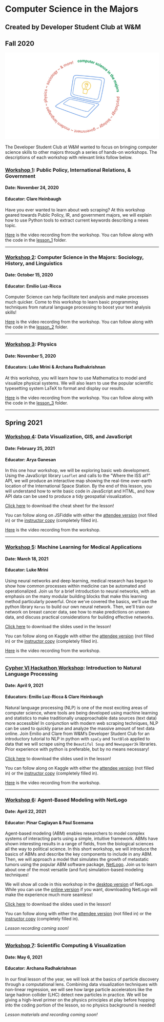 # Computer Science in the Majors
## Created by Developer Student Club at W&M
## Fall 2020

![Computer science in the majors logo](Slide1.png)

The Developer Student Club at W&M wanted to focus on bringing computer science skills to other majors through a series of hands-on workshops. The descriptions of each workshop with relevant links follow below. 

### [Workshop 1](https://dsc.community.dev/events/details/developer-student-clubs-william-mary-presents-computer-science-in-the-majors-public-policy-international-relations-and-government/): Public Policy, International Relations, & Government
#### Date: November 24, 2020
#### Educator: Clare Heinbaugh
Have you ever wanted to learn about web scraping? At this workshop geared towards Public Policy, IR, and government majors, we will explain how to use Python tools to extract current keywords describing a news topic.

[Here](https://youtu.be/0747M5iBZR8) is the video recording from the workshop.
You can follow along with the code in the [lesson_1](https://github.com/developerstudentclubwm/cs_majors/tree/main/lesson_1) folder. 

----

### [Workshop 2](https://dsc.community.dev/events/details/developer-student-clubs-william-mary-presents-computer-science-in-the-majors-sociology-history-and-linguistics/): Computer Science in the Majors: Sociology, History, and Linguistics
#### Date: October 15, 2020
#### Educator: Emilio Luz-Ricca
Computer Science can help facilitate text analysis and make processes much quicker. Come to this workshop to learn basic programming techniques from natural language processing to boost your text analysis skills!

[Here](https://youtu.be/61b7A2tmnB4) is the video recording from the workshop.
You can follow along with the code in the [lesson_2](https://github.com/developerstudentclubwm/cs_majors/tree/main/lesson_2) folder. 

----

### [Workshop 3](https://dsc.community.dev/events/details/developer-student-clubs-william-mary-presents-computer-science-in-the-majors-physics/): Physics
#### Date: November 5, 2020
#### Educators: Luke Mrini & Archana Radhakrishnan
At this workshop, you will learn how to use Mathematica to model and visualize physical systems. We will also learn to use the popular scientific typesetting system LaTeX to format and display our results. 

[Here](https://youtu.be/677c-E-drZ8) is the video recording from the workshop.
You can follow along with the code in the [lesson_3](https://github.com/developerstudentclubwm/cs_majors/tree/main/lesson_3) folder. 

----

## Spring 2021

### [Workshop 4](https://dsc.community.dev/events/details/developer-student-clubs-william-mary-presents-data-visualization-gis-and-javascript/): Data Visualization, GIS, and JavaScript
#### Date: February 25, 2021
#### Educator: Arya Ganesan
In this one hour workshop, we will be exploring basic web development. Using the JavaScript library `Leaflet` and calls to the "Where the ISS at?" API, we will produce an interactive map showing the real-time over-earth location of the International Space Station. By the end of this lesson, you will understand how to write basic code in JavaScript and HTML, and how API data can be used to produce a tidy geospatial visualization.

[Click here](lesson_4/cheat_sheet.pdf) to download the cheat sheet for the lesson!

You can follow along on JSFiddle with either the [attendee version](https://jsfiddle.net/aganesan_/h4oysrkc/) (not filled in) or the [instructor copy](https://jsfiddle.net/aganesan_/2w6qtfyd/) (completely filled in).

[Here](https://www.youtube.com/watch?v=KaG9Injr9ps) is the video recording from the workshop.

----

### [Workshop 5](https://dsc.community.dev/events/details/developer-student-clubs-william-mary-presents-machine-learning-for-medical-applications/): Machine Learning for Medical Applications
#### Date: March 18, 2021
#### Educator: Luke Mrini
Using neural networks and deep learning, medical research has begun to show how common processes within medicine can be automated and operationalized. Join us for a brief introduction to neural networks, with an emphasis on the many modular building blocks that make this learning method particularly powerful. Once we've covered the basics, we'll use the python library `Keras` to build our own neural network. Then, we'll train our network on breast cancer data, see how to make predictions on unseen data, and discuss practical considerations for building effective networks.

[Click here](lesson_5/machine_learning_presentation.pdf) to download the slides used in the lesson!

You can follow along on Kaggle with either the [attendee version](https://www.kaggle.com/clareheinbaugh/project-5-medicine-ml-student) (not filled in) or the [instructor copy](https://www.kaggle.com/clareheinbaugh/project-5-medicine-ml-instructor) (completely filled in).

[Here](https://www.youtube.com/watch?v=A9g5zrgC1pQ) is the video recording from the workshop.

----

### [Cypher VI Hackathon Workshop](http://cypher.cs.wm.edu/): Introduction to Natural Language Processing
#### Date: April 9, 2021
#### Educators: Emilio Luz-Ricca & Clare Heinbaugh
Natural language processing (NLP) is one of the most exciting areas of computer science, where tools are being developed using machine learning and statistics to make traditionally unapproachable data sources (text data) more accessible! In conjunction with modern web scraping techniques, NLP can be used to quickly parse and analyze the massive amount of text data online. Join Emilio and Clare from W&M’s Developer Student Club for an introductory tutorial to NLP in python with `spaCy` and `TextBlob` applied to data that we will scrape using the `Beautiful Soup` and `Newspaper3k` libraries. Prior experience with python is preferable, but by no means necessary!

[Click here](cypher_workshop/cypher_workshop_presentation.pdf) to download the slides used in the lesson!

You can follow along on Kaggle with either the [attendee version](https://www.kaggle.com/clareheinbaugh/dsc-cypher-workshop-nlp-student) (not filled in) or the [instructor copy](https://www.kaggle.com/clareheinbaugh/dsc-cypher-workshop-nlp-instructor) (completely filled in).

[Here](https://www.youtube.com/watch?v=c-79_i4SDhI) is the video recording from the workshop.

----

### [Workshop 6](https://dsc.community.dev/events/details/developer-student-clubs-william-mary-presents-agent-based-modeling-with-netlogo/): Agent-Based Modeling with NetLogo
#### Date: April 22, 2021
#### Educator: Pinar Caglayan & Paul Scemama
Agent-based modeling (ABM) enables researchers to model complex systems of interacting parts using a simple, intuitive framework. ABMs have shown interesting results in a range of fields, from the biological sciences all the way to political science. In this short workshop, we will introduce the basics of ABMs and describe the key components to include in any ABM. Then, we will approach a model that simulates the growth of metastatic tumors using the popular ABM software package, [NetLogo](https://ccl.northwestern.edu/netlogo/). Join us to learn about one of the most versatile (and fun) simulation-based modeling techniques!

We will show all code in this workshop in the [desktop version](https://ccl.northwestern.edu/netlogo/download.shtml) of NetLogo. While you can use the [online version](http://www.netlogoweb.org/launch) if you want, downloading NetLogo will make the experience much more seamless!

[Click here](lesson_6/ABM_presentation.pptx) to download the slides used in the lesson!

You can follow along with either the [attendee version](lesson_6/DSC-AprilWorkshop-AttendeeV.nlogo) (not filled in) or the [instructor copy](lesson_6/DSC-AprilWorkshop-InstructorV.nlogo) (completely filled in).

_Lesson recording coming soon!_

----

### [Workshop 7](https://dsc.community.dev/events/details/developer-student-clubs-william-mary-presents-scientific-computing-visualization/): Scientific Computing & Visualization
#### Date: May 6, 2021
#### Educator: Archana Radhakrishnan
In our final lesson of the year, we will look at the basics of particle discovery through a computational lens. Combining data visualization techniques with non-linear regression, we will see how large particle accelerators like the large hadron collider (LHC) detect new particles in practice. We will be giving a high-level primer on the physics principles at play before hopping into the coding portion of the lesson, so no physics background is needed!

_Lesson materials and recording coming soon!_
